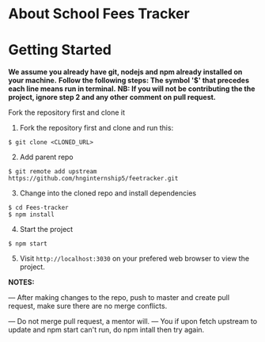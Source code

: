 # About School Fees Tracker

# Getting Started
**We assume you already have git, nodejs and npm already installed on your machine.**
**Follow the following steps: The symbol '$' that precedes each line means run in terminal.**
**NB: If you will not be contributing the the project, ignore step 2 and any other comment on pull request.**

Fork the repository first and clone it

1. Fork the repository first and clone and run this:

```
$ git clone <CLONED_URL>
```

2. Add parent repo

```
$ git remote add upstream https://github.com/hnginternship5/feetracker.git

```

3. Change into the cloned repo and install dependencies
```
$ cd Fees-tracker
$ npm install
```

4. Start the project
```
$ npm start
```

5. Visit `http://localhost:3030`  on your prefered web browser to view the project.

**NOTES:**

&mdash; After making changes to the repo, push to master and create pull request, make sure there are no merge conflicts.

&mdash; Do not merge pull request, a mentor will.
&mdash; You if upon fetch upstream to update and npm start can't run, do npm intall then try again.